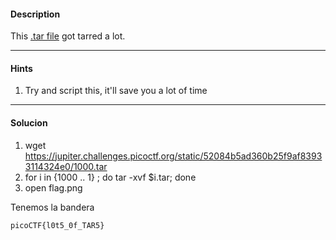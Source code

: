 #### Description

This [.tar file](https://jupiter.challenges.picoctf.org/static/52084b5ad360b25f9af83933114324e0/1000.tar) got tarred a lot.

---
#### Hints
1. Try and script this, it'll save you a lot of time

---
#### Solucion
1. wget https://jupiter.challenges.picoctf.org/static/52084b5ad360b25f9af83933114324e0/1000.tar
2. for i in  {1000 .. 1} ; do tar -xvf $i.tar; done
3. open flag.png

Tenemos la bandera
```
picoCTF{l0t5_0f_TAR5}
```
